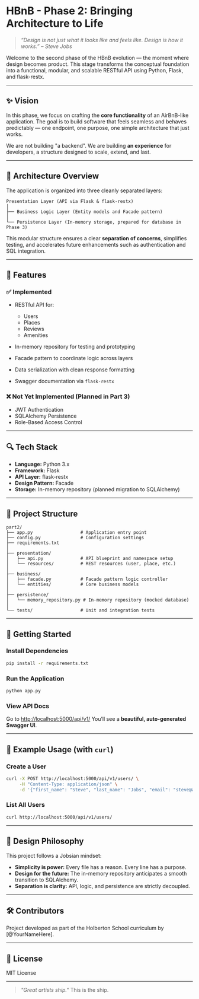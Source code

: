 # HBnB - Phase 2: Bringing Architecture to Life

> *“Design is not just what it looks like and feels like. Design is how it works.” – Steve Jobs*

Welcome to the second phase of the HBnB evolution — the moment where design becomes product. This stage transforms the conceptual foundation into a functional, modular, and scalable RESTful API using Python, Flask, and flask-restx.

---

## ✨ Vision

In this phase, we focus on crafting the **core functionality** of an AirBnB-like application. The goal is to build software that feels seamless and behaves predictably — one endpoint, one purpose, one simple architecture that just works.

We are not building "a backend".
We are building **an experience** for developers, a structure designed to scale, extend, and last.

---

## 🧱 Architecture Overview

The application is organized into three cleanly separated layers:

```
Presentation Layer (API via Flask & flask-restx)
│
├── Business Logic Layer (Entity models and Facade pattern)
│
└── Persistence Layer (In-memory storage, prepared for database in Phase 3)
```

This modular structure ensures a clear **separation of concerns**, simplifies testing, and accelerates future enhancements such as authentication and SQL integration.

---

## 🧠 Features

### ✅ Implemented

* RESTful API for:

  * Users
  * Places
  * Reviews
  * Amenities
* In-memory repository for testing and prototyping
* Facade pattern to coordinate logic across layers
* Data serialization with clean response formatting
* Swagger documentation via `flask-restx`

### ❌ Not Yet Implemented (Planned in Part 3)

* JWT Authentication
* SQLAlchemy Persistence
* Role-Based Access Control

---

## 🔍 Tech Stack

* **Language:** Python 3.x
* **Framework:** Flask
* **API Layer:** flask-restx
* **Design Pattern:** Facade
* **Storage:** In-memory repository (planned migration to SQLAlchemy)

---

## 📁 Project Structure

```
part2/
├── app.py                  # Application entry point
├── config.py               # Configuration settings
├── requirements.txt
│
├── presentation/
│   ├── api.py              # API blueprint and namespace setup
│   └── resources/          # REST resources (user, place, etc.)
│
├── business/
│   ├── facade.py           # Facade pattern logic controller
│   └── entities/           # Core business models
│
├── persistence/
│   └── memory_repository.py # In-memory repository (mocked database)
│
└── tests/                  # Unit and integration tests
```

---

## 🚀 Getting Started

### Install Dependencies

```bash
pip install -r requirements.txt
```

### Run the Application

```bash
python app.py
```

### View API Docs

Go to [http://localhost:5000/api/v1/](http://localhost:5000/api/v1/)
You’ll see a **beautiful, auto-generated Swagger UI**.

---

## 🧪 Example Usage (with `curl`)

### Create a User

```bash
curl -X POST http://localhost:5000/api/v1/users/ \
     -H "Content-Type: application/json" \
     -d '{"first_name": "Steve", "last_name": "Jobs", "email": "steve@apple.com"}'
```

### List All Users

```bash
curl http://localhost:5000/api/v1/users/
```

---

## 🧠 Design Philosophy

This project follows a Jobsian mindset:

* **Simplicity is power:** Every file has a reason. Every line has a purpose.
* **Design for the future:** The in-memory repository anticipates a smooth transition to SQLAlchemy.
* **Separation is clarity:** API, logic, and persistence are strictly decoupled.

---

## 🛠️ Contributors

Project developed as part of the Holberton School curriculum by \[@YourNameHere].

---

## 📌 License

MIT License

---

> *"Great artists ship."*
> This is the ship.

